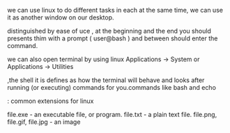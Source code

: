  we can use linux to do different tasks in each at the same time, we can use it as another window on our desktop.

  distinguished by ease of uce , at the beginning and the end you should  presents thim with a prompt ( user@bash ) and between should enter the command.

we can also open  terminal by using linux  Applications -> System or Applications -> Utilities

,the shell it is defines  as how the terminal will behave and looks after running (or executing) commands for you.commands like bash and echo

: common extensions for linux

file.exe - an executable file, or program.
file.txt - a plain text file.
file.png, file.gif, file.jpg - an image